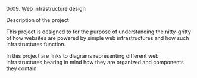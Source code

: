 0x09. Web infrastructure design

Description of the project 

This project is designed to for the purpose of understanding the nitty-gritty of how websites are powered by simple web infrastructures and how such infrastructures function.

In this project are links to diagrams representing different web infrastructures bearing in mind how they are organized and components they contain. 
